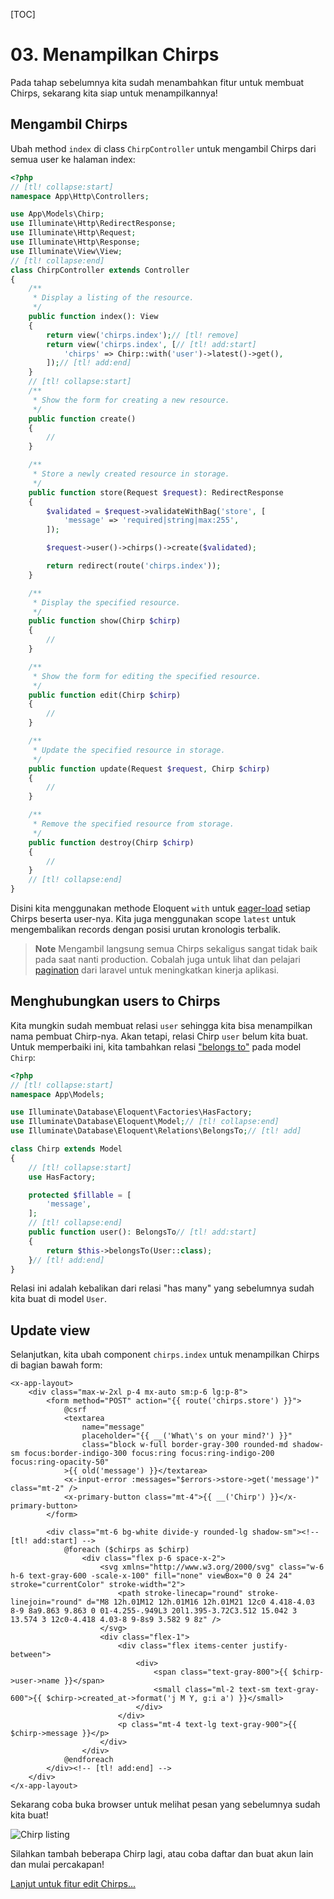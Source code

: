 [TOC]

# <b>03.</b> Menampilkan Chirps

Pada tahap sebelumnya kita sudah menambahkan fitur untuk membuat Chirps, sekarang kita siap untuk menampilkannya!

## Mengambil Chirps

Ubah method `index` di class `ChirpController` untuk mengambil Chirps dari semua user ke halaman index:

```php filename=app/Http/Controllers/ChirpController.php
<?php
// [tl! collapse:start]
namespace App\Http\Controllers;

use App\Models\Chirp;
use Illuminate\Http\RedirectResponse;
use Illuminate\Http\Request;
use Illuminate\Http\Response;
use Illuminate\View\View;
// [tl! collapse:end]
class ChirpController extends Controller
{
    /**
     * Display a listing of the resource.
     */
    public function index(): View
    {
        return view('chirps.index');// [tl! remove]
        return view('chirps.index', [// [tl! add:start]
            'chirps' => Chirp::with('user')->latest()->get(),
        ]);// [tl! add:end]
    }
    // [tl! collapse:start]
    /**
     * Show the form for creating a new resource.
     */
    public function create()
    {
        //
    }

    /**
     * Store a newly created resource in storage.
     */
    public function store(Request $request): RedirectResponse
    {
        $validated = $request->validateWithBag('store', [
            'message' => 'required|string|max:255',
        ]);

        $request->user()->chirps()->create($validated);

        return redirect(route('chirps.index'));
    }

    /**
     * Display the specified resource.
     */
    public function show(Chirp $chirp)
    {
        //
    }

    /**
     * Show the form for editing the specified resource.
     */
    public function edit(Chirp $chirp)
    {
        //
    }

    /**
     * Update the specified resource in storage.
     */
    public function update(Request $request, Chirp $chirp)
    {
        //
    }

    /**
     * Remove the specified resource from storage.
     */
    public function destroy(Chirp $chirp)
    {
        //
    }
    // [tl! collapse:end]
}
```

Disini kita menggunakan methode Eloquent `with` untuk [eager-load](https://laravel.com/docs/eloquent-relationships#eager-loading) setiap Chirps beserta user-nya. Kita juga menggunakan scope `latest` untuk mengembalikan records dengan posisi urutan kronologis terbalik.

> **Note**
> Mengambil langsung semua Chirps sekaligus sangat tidak baik pada saat nanti production. Cobalah juga untuk lihat dan pelajari [pagination](https://laravel.com/docs/pagination) dari laravel untuk meningkatkan kinerja aplikasi.

## Menghubungkan users to Chirps

Kita mungkin sudah membuat relasi `user` sehingga kita bisa menampilkan nama pembuat Chirp-nya. Akan tetapi, relasi Chirp `user` belum kita buat. Untuk memperbaiki ini, kita tambahkan relasi ["belongs to"](https://laravel.com/docs/eloquent-relationships#one-to-many-inverse) pada model `Chirp`:

```php filename=app/Models/Chirp.php
<?php
// [tl! collapse:start]
namespace App\Models;

use Illuminate\Database\Eloquent\Factories\HasFactory;
use Illuminate\Database\Eloquent\Model;// [tl! collapse:end]
use Illuminate\Database\Eloquent\Relations\BelongsTo;// [tl! add]

class Chirp extends Model
{
    // [tl! collapse:start]
    use HasFactory;

    protected $fillable = [
        'message',
    ];
    // [tl! collapse:end]
    public function user(): BelongsTo// [tl! add:start]
    {
        return $this->belongsTo(User::class);
    }// [tl! add:end]
}
```

Relasi ini adalah kebalikan dari relasi "has many" yang sebelumnya sudah kita buat di model `User`.

## Update view

Selanjutkan, kita ubah component `chirps.index` untuk menampilkan Chirps di bagian bawah form:

```blade filename=resources/views/chirps/index.blade.php
<x-app-layout>
    <div class="max-w-2xl p-4 mx-auto sm:p-6 lg:p-8">
        <form method="POST" action="{{ route('chirps.store') }}">
            @csrf
            <textarea
                name="message"
                placeholder="{{ __('What\'s on your mind?') }}"
                class="block w-full border-gray-300 rounded-md shadow-sm focus:border-indigo-300 focus:ring focus:ring-indigo-200 focus:ring-opacity-50"
            >{{ old('message') }}</textarea>
            <x-input-error :messages="$errors->store->get('message')" class="mt-2" />
            <x-primary-button class="mt-4">{{ __('Chirp') }}</x-primary-button>
        </form>

        <div class="mt-6 bg-white divide-y rounded-lg shadow-sm"><!-- [tl! add:start] -->
            @foreach ($chirps as $chirp)
                <div class="flex p-6 space-x-2">
                    <svg xmlns="http://www.w3.org/2000/svg" class="w-6 h-6 text-gray-600 -scale-x-100" fill="none" viewBox="0 0 24 24" stroke="currentColor" stroke-width="2">
                        <path stroke-linecap="round" stroke-linejoin="round" d="M8 12h.01M12 12h.01M16 12h.01M21 12c0 4.418-4.03 8-9 8a9.863 9.863 0 01-4.255-.949L3 20l1.395-3.72C3.512 15.042 3 13.574 3 12c0-4.418 4.03-8 9-8s9 3.582 9 8z" />
                    </svg>
                    <div class="flex-1">
                        <div class="flex items-center justify-between">
                            <div>
                                <span class="text-gray-800">{{ $chirp->user->name }}</span>
                                <small class="ml-2 text-sm text-gray-600">{{ $chirp->created_at->format('j M Y, g:i a') }}</small>
                            </div>
                        </div>
                        <p class="mt-4 text-lg text-gray-900">{{ $chirp->message }}</p>
                    </div>
                </div>
            @endforeach
        </div><!-- [tl! add:end] -->
    </div>
</x-app-layout>
```

Sekarang coba buka browser untuk melihat pesan yang sebelumnya sudah kita buat!

<img src="/img/screenshots/chirp-index-blade.png" alt="Chirp listing" class="border rounded-lg shadow-lg dark:border-none" />

Silahkan tambah beberapa Chirp lagi, atau coba daftar dan buat akun lain dan mulai percakapan!

[Lanjut untuk fitur edit Chirps...](/chirper/editing-chirps)
